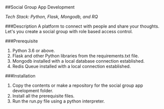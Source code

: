 ##Social Group App Development

_Tech Stack: Python, Flask, Mongodb, and RQ_

###Description
A platform to connect with people and share your thoughts. Let's you create a social group
with role based access control. 

###Prerequisite

1. Python 3.6 or above.
2. Flask and other Python libraries from the requirements.txt file.
2. Mongodb installed with a local database connection established.
3. Redis Queue installed with a local connection established.

###Installation

1. Copy the contents or make a repository for the social group app development folder.
2. Install all the prerequisite files.
3. Run the run.py file using a python interpreter.








